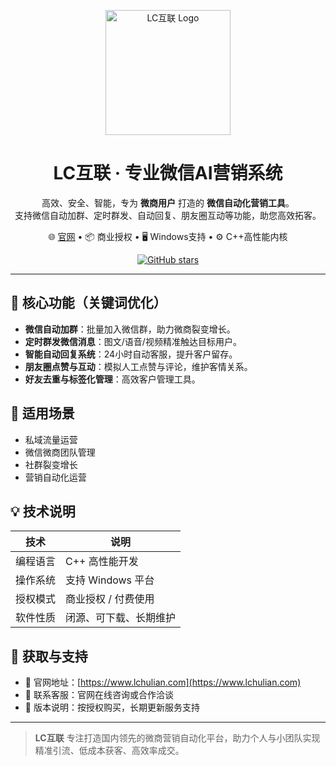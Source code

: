 <p align="center">
  <img src="https://lchulian.com/_nuxt/logo.CE-vU1K-.png" alt="LC互联 Logo" width="200"/>
</p>

<h1 align="center">LC互联 · 专业微信AI营销系统</h1>

<p align="center">
  高效、安全、智能，专为 <strong>微商用户</strong> 打造的 <strong>微信自动化营销工具</strong>。<br>
  支持微信自动加群、定时群发、自动回复、朋友圈互动等功能，助您高效拓客。
</p>

<p align="center">
  🌐 <a href="https://www.lchulian.com">官网</a> • 📦 商业授权 • 🖥️ Windows支持 • ⚙️ C++高性能内核
</p>

<p align="center">
  <a href="https://github.com/your-org/your-repo/stargazers">
    <img src="https://img.shields.io/github/stars/your-org/your-repo?style=social" alt="GitHub stars"/>
  </a>
</p>

---

## 🚀 核心功能（关键词优化）

- **微信自动加群**：批量加入微信群，助力微商裂变增长。
- **定时群发微信消息**：图文/语音/视频精准触达目标用户。
- **智能自动回复系统**：24小时自动客服，提升客户留存。
- **朋友圈点赞与互动**：模拟人工点赞与评论，维护客情关系。
- **好友去重与标签化管理**：高效客户管理工具。

## 🎯 适用场景

- 私域流量运营
- 微信微商团队管理
- 社群裂变增长
- 营销自动化运营

## 💡 技术说明

| 技术 | 说明 |
|------|------|
| 编程语言 | C++ 高性能开发 |
| 操作系统 | 支持 Windows 平台 |
| 授权模式 | 商业授权 / 付费使用 |
| 软件性质 | 闭源、可下载、长期维护 |

## 📎 获取与支持

- 🔗 官网地址：[https://www.lchulian.com](https://www.lchulian.com)
- 📝 联系客服：官网在线咨询或合作洽谈
- 💼 版本说明：按授权购买，长期更新服务支持

---

> **LC互联** 专注打造国内领先的微商营销自动化平台，助力个人与小团队实现精准引流、低成本获客、高效率成交。

